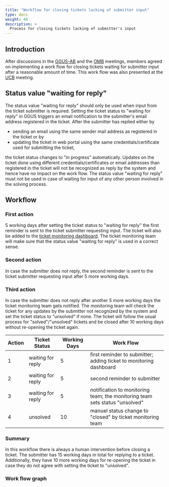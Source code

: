 ```yaml
---
title: "Workflow for closing tickets lacking of submitter input"
type: docs
weight: 40
description: >
  Process for closing tickets lacking of submitter's input
---
```


## Introduction

After discussions in the [GGUS-AB](https://indico.egi.eu/event/1265/) and the
[OMB](https://indico.egi.eu/event/1234/) meetings, members agreed on implementing
a work flow for closing tickets waiting for submitter input after a reasonable
amount of time. This work flow was also presented at the
[UCB](http://indico.egi.eu/indico/categoryDisplay.py?categId=21) meeting.

## Status value "waiting for reply"

The status value "waiting for reply" should only be used when input from the ticket
submitter is required. Setting the ticket status to "waiting for reply" in GGUS
triggers an email notification to the submitter's email address registered in the
ticket. After the submitter has replied either by
- sending an email using the same sender mail address as registered in the ticket
or by
- updating the ticket in web portal using the same credentials/certificate used
for submitting the ticket,

the ticket status changes to "in progress" automatically. Updates on the ticket done
using different credentials/certificates or email addresses than registered in the
ticket will not be recognized as reply by the system and hence have no impact on the
work flow. The status value "waiting for reply" must not be used in case of waiting
for input of any other person involved in the solving process.

## Workflow

### First action
5 working days after setting the ticket status to "waiting for reply" the first
reminder is sent to the ticket submitter requesting input. The ticket will also be
added to the
[ticket monitoring dashboard](https://ggus.eu/index.php?mode=ticket_monitor).
The ticket monitoring team will make sure that the status value "waiting for reply"
is used in a correct sense.

### Second action

In case the submitter does not reply, the second reminder is sent to the ticket
submitter requesting input after 5 more working days.

### Third action

In case the submitter does not reply after another 5 more working days the ticket
monitoring team gets notified. The monitoring team will check the ticket for any
updates by the submitter not recognized by the system and set the ticket status to
"unsolved" if none. The ticket will follow the usual process for
"solved"/"unsolved" tickets and be closed after 10 working days without re-opening
the ticket again.

| Action | Ticket Status | Working Days | Work Flow |
| ------- | ------------- | ------------- | ----------- |
| 1 | waiting for reply |	5	| first reminder to submitter; adding ticket to monitoring dashboard |
| 2	| waiting for reply |	5	| second reminder to submitter |
| 3	| waiting for reply |	5	| notification to monitoring team; the monitoring team sets status "unsolved" |
| 4 | unsolved |	10	| manuel status change to "closed" by ticket monitoring team |

### Summary
In this workflow there is always a human intervention before closing a ticket.
The submitter has 15 working days in total for replying to a ticket. Additionally,
they have 10 more working days for re-opening the ticket in case they do not agree
with setting the ticket to "unsolved".

### Work flow graph

